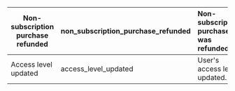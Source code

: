 | Non-subscription purchase refunded | non_subscription_purchase_refunded | Non-subscription purchase was refunded. |
| ---------------------------------- | :--------------------------------- | :-------------------------------------- |
| Access level updated               | access_level_updated               | User's access level updated.            |